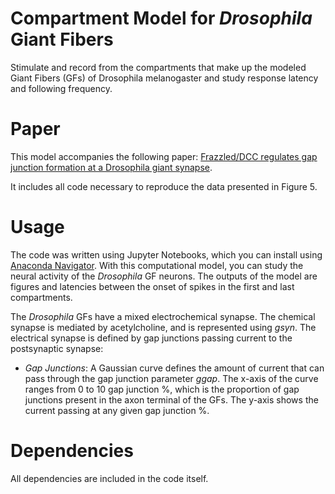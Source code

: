# Compartment Model for _Drosophila_ Giant Fibers

Stimulate and record from the compartments that make up the modeled Giant Fibers (GFs) of Drosophila melanogaster and study response latency and following frequency.

# Paper
This model accompanies the following paper: 
[Frazzled/DCC regulates gap junction formation at a Drosophila giant synapse](https://www.biorxiv.org/content/10.1101/2025.04.08.647628v2).


It includes all code necessary to reproduce the data presented in Figure 5.

# Usage
The code was written using Jupyter Notebooks, which you can install using [Anaconda Navigator](https://www.anaconda.com/).
With this computational model,
you can study the neural activity of the _Drosophila_ GF neurons. 
The outputs of the model are figures and latencies between the onset of spikes in the first and last compartments. 

The _Drosophila_ GFs have a mixed electrochemical synapse. The chemical synapse is mediated by acetylcholine, and is represented using _gsyn_. 
The electrical synapse is defined by gap junctions passing current to the postsynaptic synapse:
- *Gap Junctions*:
A Gaussian curve defines the amount of current that can pass through the gap junction parameter _ggap_.
The x-axis of the curve ranges from 0 to 10 gap junction %, which is the proportion of gap junctions present in the axon terminal of the GFs.
The y-axis shows the current passing at any given gap junction %.

# Dependencies
All dependencies are included in the code itself.

